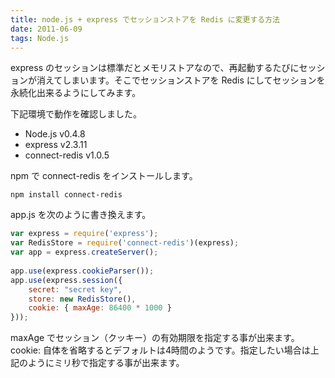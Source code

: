 ```yaml
---
title: node.js + express でセッションストアを Redis に変更する方法
date: 2011-06-09
tags: Node.js
---
```


express のセッションは標準だとメモリストアなので、再起動するたびにセッションが消えてしまいます。そこでセッションストアを Redis にしてセッションを永続化出来るようにしてみます。

下記環境で動作を確認しました。

* Node.js v0.4.8
* express v2.3.11
* connect-redis v1.0.5

npm で connect-redis をインストールします。

```
npm install connect-redis
```

app.js を次のように書き換えます。

```javascript
var express = require('express');
var RedisStore = require('connect-redis')(express);
var app = express.createServer();
 
app.use(express.cookieParser());
app.use(express.session({
    secret: "secret key",
    store: new RedisStore(),
    cookie: { maxAge: 86400 * 1000 }
}));
```

maxAge でセッション（クッキー）の有効期限を指定する事が出来ます。cookie: 自体を省略するとデフォルトは4時間のようです。指定したい場合は上記のようにミリ秒で指定する事が出来ます。
